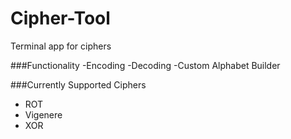 # Cipher-Tool
Terminal app for ciphers

###Functionality
-Encoding
-Decoding
-Custom Alphabet Builder

###Currently Supported Ciphers
- ROT
- Vigenere
- XOR
